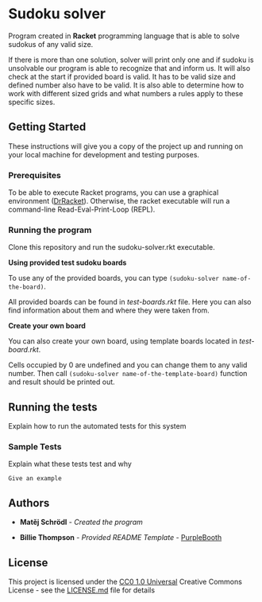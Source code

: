 # Sudoku solver

Program created in **Racket** programming language that is able to solve sudokus of any valid size.

If there is more than one solution, solver will print only one and if sudoku is unsolvable our program is able to recognize that and inform us.
It will also check at the start if provided board is valid. It has to be valid size and defined number also have to be valid. 
It is also able to determine how to work with different sized grids and what numbers a rules apply to these specific sizes.

## Getting Started

These instructions will give you a copy of the project up and running on
your local machine for development and testing purposes.

### Prerequisites

To be able to execute Racket programs, you can use a graphical environment ([DrRacket](https://racket-lang.org/download/)). Otherwise, the racket executable will run a command-line Read-Eval-Print-Loop (REPL).


### Running the program

Clone this repository and run the sudoku-solver.rkt executable.

**Using provided test sudoku boards**

To use any of the provided boards, you can type 
`(sudoku-solver name-of-the-board)`.

All provided boards can be found in *test-boards.rkt* file. Here you can also find information about them and where they were taken from.

**Create your own board**

You can also create your own board, using template boards located in *test-board.rkt*.

Cells occupied by 0 are undefined and you can change them to any valid number. Then call `(sudoku-solver name-of-the-template-board)` function and result should be printed out.

## Running the tests

Explain how to run the automated tests for this system

### Sample Tests

Explain what these tests test and why

    Give an example


## Authors

  - **Matěj Schrödl** - *Created the program* 

  - **Billie Thompson** - *Provided README Template* -
    [PurpleBooth](https://github.com/PurpleBooth)

  

## License

This project is licensed under the [CC0 1.0 Universal](LICENSE.md)
Creative Commons License - see the [LICENSE.md](LICENSE.md) file for
details

